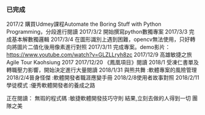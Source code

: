 ### 已完成
2017/2     購買Udmey課程Automate the Boring Stuff with Python Programming，分段進行閱讀
2017/3/2   開始撰寫python數獨專案
2017/3/3   完成基本解數獨邏輯
2017/3/4   在圖形識別上遇到困難，opencv無法使用，只好轉向將圖片二值化後用像素進行對照
2017/3/11  完成專案。demo影片：https://www.youtube.com/watch?v=GLZLLryh8zc
2017/12/9  高雄敏捷之旅 Agile Tour Kaohsiung 2017
2017/12/20 《鳳凰項目》閱讀
2018/1     受凍仁書單及轉職壓力影響，開始決定進行大量閱讀
2018/1/31  與熊共舞 :軟體專案的風險管理
2018/2/4晉身怪傑 :軟體開發者職涯應變手冊
2018/2/8使用者故事對照
2018/2/11學徒模式 :優秀軟體開發者的養成之路

正在閱讀：
  無瑕的程式碼 :敏捷軟體開發技巧守則
  結果,立刻去做的人得到一切
  團隊之美
